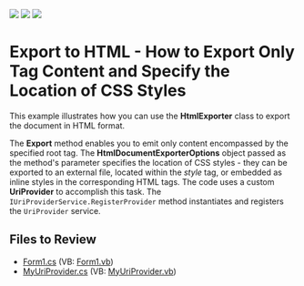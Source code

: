 <!-- default badges list -->
![](https://img.shields.io/endpoint?url=https://codecentral.devexpress.com/api/v1/VersionRange/128609193/13.1.4%2B)
[![](https://img.shields.io/badge/Open_in_DevExpress_Support_Center-FF7200?style=flat-square&logo=DevExpress&logoColor=white)](https://supportcenter.devexpress.com/ticket/details/E1726)
[![](https://img.shields.io/badge/📖_How_to_use_DevExpress_Examples-e9f6fc?style=flat-square)](https://docs.devexpress.com/GeneralInformation/403183)
<!-- default badges end -->

# Export to HTML - How to Export Only <BODY> Tag Content and Specify the Location of CSS Styles

This example illustrates how you can use the <strong>HtmlExporter</strong> class to export the document in HTML format. 

The **Export** method enables you to emit only content encompassed by the specified root tag. The **HtmlDocumentExporterOptions** object passed as the method's parameter specifies the location of CSS styles - they can be exported to an external file, located within the _style_ tag, or embedded as inline styles in the corresponding HTML tags.
The code uses a custom **UriProvider** to accomplish this task. The `IUriProviderService.RegisterProvider` method instantiates and registers the `UriProvider` service.

## Files to Review

* [Form1.cs](./CS/ExportOnlyBodyContent/Form1.cs) (VB: [Form1.vb](./VB/ExportOnlyBodyContent/Form1.vb))
* [MyUriProvider.cs](./CS/ExportOnlyBodyContent/MyUriProvider.cs) (VB: [MyUriProvider.vb](./VB/ExportOnlyBodyContent/MyUriProvider.vb))
